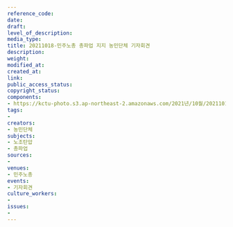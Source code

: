 ```yaml
---
reference_code: 
date: 
draft: 
level_of_description: 
media_type: 
title: 20211018-민주노총 총파업 지지 농민단체 기자회견
description: 
weight: 
modified_at: 
created_at: 
link: 
public_access_status: 
copyright_status: 
components:
- https://kctu-photo.s3.ap-northeast-2.amazonaws.com/2021년/10월/20211018-민주노총+총파업+지지+농민단체+기자회견/404314_62892_3113.jpg
tags:
- 
creators:
- 농민단체
subjects:
- 노조탄압
- 총파업
sources:
- 
venues:
- 민주노총
events:
- 기자회견
culture_workers:
- 
issues:
- 
---
```

